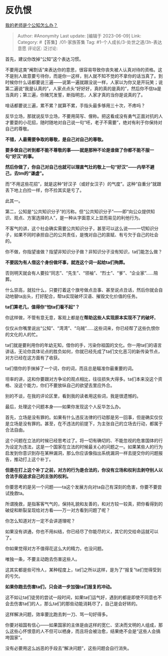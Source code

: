 # 反仇恨
[我的老师是个公知怎么办？](https://www.zhihu.com/question/450709731/answer/3065421862)

> Author: #Anonymity
> Last update: [编辑于 2023-06-09]
> Link:
> Category: #【答集】/01-家族答集
> Tag: #1-个人成长/3-处世之道/3h-表达意愿 
> 评论区:
> 泛讨论:

首先，建议你改掉“公知”这个表达习惯。

不要用这类“阉割话”来表达你的意思，很容易导致你丧失被人认真对待的资格。这不是别人故意要亏待你，而是你一这样，别人就不知不觉的不拿你的话当真了。到时候你什么话都要说三遍——说第一遍就跟没说一样，人家以为你又是开玩笑；说第二遍说“我是认真的”，人家点点头“好好好，真的真的是真的”，然后你不信ta是当真的；第三遍，你赌咒发誓，断指明志，人家才真的当你是说真的了。

啥话都要说三遍，累不累？就算不累，手指头最多够用三十次，不疼吗？

反华立场，那就说反华立场，不要用简写、俚称。把这看成没有勇气正面对抗的人才要耍的小花招，随时随地对自己说一句“呸，老子不需要”，绝对有利于你保持对自己的尊敬。

**不错，人最需要争取的尊敬，是自己对自己的尊敬。**

**要多做自己听到都不能不尊敬的事——就是那种不论是谁做了你都不能不服一句“好汉”的事。**

**然后你做了，你自己对自己也就可以理直气壮的敬上一句“好汉”——内举不避己，去tm的“谦虚”。**

而“不用这些花招”，就是这种“好汉子（或好女汉子）的气度”。这种“自重分”就跟丢下地上白捡一样，你不捡其实是亏了。

此其一。

第二，公知是“公共知识分子”的污称。但“公共知识分子”——即“向公众提供知识、观点、方案选择的人”，是一种从字面意义上显而易见的利他行为。

不客气的讲，这个社会确实需要公共知识分子，甚至可以这么说——一切知识分子，如果不同时承担自己的公共责任，是愧对自己的禀赋、有亏欠于自己的社会的。

你不做，你指望谁做？指望非知识分子做？非知识分子没有知识，ta们能怎么做？

**不要因为有人借这个身份做坏事，就连这个词一起给ta们殉葬。**

否则明天就会有人要拉“同志”、“先生”、“领袖”、“烈士”、“爹”、“企业家”……陪葬。

什么崇高，就拉什么，只要打着这个旗号做点丑事、甚至说点丑话，然后你就会自动地替ta出头，打好配合，帮ta实现破坏汉语、摧毁文化价值的任务。

**ta们算老几，值得你“怕ta们看不起”？**

你这样做，不管有意无意，客观上都是在**帮助这些人实现原本实现不了的破坏**。

仅仅从你嘴里说出“公知”、“湾湾”、“乌贼”……这些词来，你已经帮了这些仇恨你的文化的人的忙。

ta们就是要利用你的年幼无知，借你的手，污染你祖国的文化。你一用ta们的语言讲话，无论你具体论点的胜负如何，你就已经先成了ta们文化恶习的新传染节点，对方已经在这方面有了收获。

ta们借你的手抹掉了一个词，你的词，而且总是瞄准你最重要的词。

坦率的讲，这和你要跟对方争论的观点相比，往往损失大得多。ta们本来没这个资格、没这个能力，你们不要放纵自己的欲望去里应外合。

别的不谈，在我的评论区里，看到我的读者用这些词，我是很遗憾的。

最后，处理这个问题本身——如果你发现这个人反华怎么办。

首先，立场是没有罪的。如果有什么违反法律的行动那是另一回事，但是确实仅仅是立场是没有罪的。甚至，在不违法的前提下，为主张自己的立场去行动，都属于合法自由。

这个问题在立法的时候已经思考过了。将一切有确切的、不能忽视的危害国体的行为设定为违法，这是一个国家在立法的时候最关心的问题之一。如果某些人的行为启发到你意识到存在某种漏洞，那么你应该像指出系统漏洞一样去提交你的问题报告，推动打上这个补丁。

**但是在打上这个补丁之前，对方的行为是合法的，你没有立场和权利去剥夺别人以合法手段追求自己的主张的权利。**

你要思考的是另一个问题——ta这个发展方向对ta自己有深刻的危害，你要不要尝试挽救ta。

所谓挽救，是指客客气气的，保持礼貌和友善的，和对方较一较真，把你看得到的破绽和断裂呈现给对方看——万一对方看到问题了呢？

你怎么知道对方一定不会讲道理呢？

如果没有讲通，你也不用纠结，你已经尽了你能尽的义，其它的交给命运就可以了。

你如果觉得对方不值得花这么大的精力，也没问题。

唯独一条，不要主动跑去伤害这些人。

这其实都是些可怜人，某种程度上，ta们之所以这样，是为了“报复”ta们觉得受到的亏欠。

**如果你跑去伤害ta们，只会进一步加强ta们报复的冲动。**

这不如让ta们徒劳的尝试一段时间，如果ta们运气好，遇到的都是即使不同意也不会去伤害ta们的人，那么ta们的那些动能消耗尽了，自己是会好转的。

这样解决问题，效率要比跑去刺一刀、骂一句好得多。

你要对祖国有信心——如果国家的主体是由这样的宽仁、坚决而文明的人组成，那么这些心怀恨意的人不但可以栖身，而且将会被治愈，结果绝不会是“这些人会搞垮国家”。

没有必要用这么凶恶的手段去“解决问题”，这些问题会自行消失。
